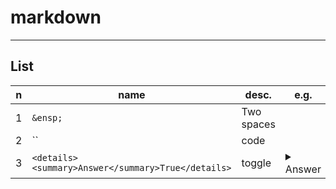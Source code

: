 # markdown

---

## List
|n|name|desc.|e.g.|O/P|
|-|----|-----|----|---|
|1|`&ensp;`|Two spaces||
|2|``|code||
|3|`<details><summary>Answer</summary>True</details>`|toggle|<details><summary>Answer</summary>True</details>|
